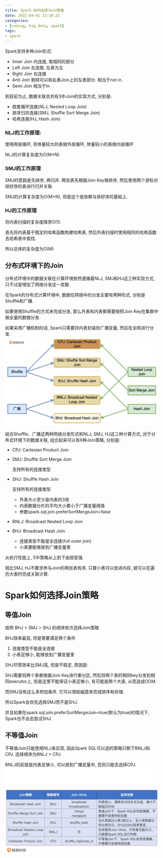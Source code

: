 ```yaml
---
title: Spark-如何选择Join策略
date: 2022-04-01 23:10:23
categories:
- [coding, big_data, spark]
tags: 
- spark
---
```


Spark支持多种Join形式:

-   Inner Join 内连接, 取相同的部分
-   Left Join 左连接, 左表为主
-   Right Join 右连接
-   Anti Join 剔除可以和右表Join上的左表部分. 相当于not in.
-   Semi Join 相当于In

到目前为止, 数据关联总共有3中Join的实现方式, 分别是:

-   嵌套循环连接(NLJ, Nested Loop Join)
-   排序归并连接(SMJ, Shuffle Sort Merge Join)
-   哈希连接(HJ, Hash Join)

### NLJ的工作原理:

使用两层循环, 将体量较大的表做外层循环, 体量较小的表做内层循环

NLJ的计算复杂度为O(M*N).

### SMJ的工作原理

SMJ的思路是先排序, 再归并. 两张表先根据Join Key做排序, 然后使用两个游标对排好序的表进行归并关联.

SMJ的计算复杂度为O(M+N), 但是这个是依赖与排好序的基础上.

### HJ的工作原理

将内表扫描的复杂度降至O(1).

首先将内表基于既定的哈希函数构建哈希表, 然后外表扫描时使用相同的哈希函数去哈希表中查找.

所以总体的复杂度为O(M)

## 分布式环境下的Join

分布式环境中的数据关联在计算环境依然遵循着NLJ, SMJ和HJ这三种实现方式, 只不过是增加了网络分发这一变数.

在Spark的分布式计算环境中, 数据在网络中的分发主要有两种形式, 分别是Shuffle和广播.

如果使用Shuffle的方式来完成分发, 那么外表和内表都需要按照Join Key在集群中做全量的数据分发.

如果采用广播机制的话, Spark只需要将内表封装到广播变量, 然后在全网进行分发.
![](https://raw.githubusercontent.com/liunaijie/images/master/202308121549891.png)

结合Shuffle、广播这两种网络分发形式和NLJ, SMJ, HJ这三种计算方式, 对于分布式环境下的数据关联, 组合起来可以有6种Join策略, 分别是:

-   CPJ: Cartesian Product Join
    
-   SMJ: Shuffle Sort Merge Join
    
    支持所有的连接类型
    
-   SHJ: Shuffle Hash Join
    
    支持所有的连接类型
    
    -   外表大小至少是内表的3倍
    -   内表数据分片的平均大小要小于广播变量阈值
    -   参数spark.sql.join.preferSortMergeJoin=false
-   BNLJ: Broadcast Nested Loop Join
    
-   BHJ: Broadcast Hash Join
    
    -   连接类型不能是全连接(full outer join)
    -   小表要能够放到广播变量里

从执行性能上, 5中策略从上到下由弱变强.

相比SMJ, HJ不要求参与Join的两张表有序, 只要小表可以放进内存, 就可以在遍历大表时完成关联计算.

# Spark如何选择Join策略

## 等值Join

按照 BHJ > SMJ > SHJ 的顺序依次选择Join策略

BHJ效率最高, 但是需要满足两个条件

1.  连接类型不能是全连接
2.  小表足够小, 能够放到广播变量里

SHJ尽管效率比SMJ高, 但是不稳定, 原因是:

SHJ需要将两个表都根据Join Key进行重分区, 然后将两个表的相同key分发到相同executor上, 但是这里不能保证小表足够小, 有可能是两个大表, 从而造成OOM.

而SMJ没有这么多附加条件, 它可以借助磁盘来完成排序和存储.

所以Spark会优先选择SMJ而不是SHJ.

并且如果在spark.sql.join.preferSortMergeJoin=true(默认为true)的情况下, Spark也不会去尝试SHJ.

## 不等值Join

不等值Join只能使用NLJ来实现, 因此Spark SQL可以选的策略只剩下BNLJ和CPJ. 选择顺序为BNLJ > CPJ.

BNLJ的前提是内表足够小, 可以放到广播变量中, 否则只能去选择CPJ.
![](https://raw.githubusercontent.com/liunaijie/images/master/202308121551033.png)